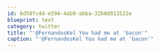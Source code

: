 ```yaml
---
id: 6d58fc4d-e594-4ab9-abba-32b0d913522e
blueprint: text
category: twitter
title: "'@FernandosKel You had me at 'bacon'"
caption: "'@FernandosKel You had me at 'bacon'"
---
```

